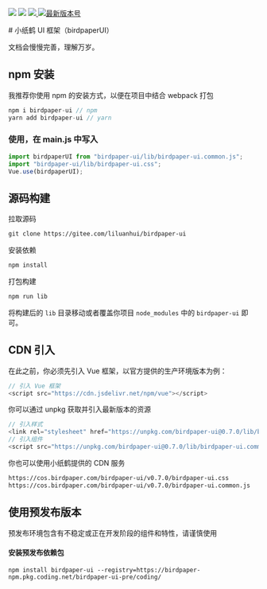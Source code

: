 <p align="left">
  <img src="https://img.shields.io/badge/Language-Javascript-379bff.svg">

  <img src="https://img.shields.io/badge/Platform-Vue3.x-58c05b.svg">

  <a href="https://gitee.com/liluanhui/birdpaper-ui.git" target="_blank">
    <img src="https://gitee.com/liluanhui/birdpaper-ui/badge/star.svg?theme=dark">
  </a>
  <a href="https://www.npmjs.com/package/birdpaper-ui" target="_blank">
     <img src="https://img.shields.io/npm/v/birdpaper-ui.svg?style=badge"  alt="最新版本号"/>
  </a>
</p>
# 小纸鹤 UI 框架（birdpaperUI）

文档会慢慢完善，理解万岁。
## npm 安装

我推荐你使用 npm 的安装方式，以便在项目中结合 webpack 打包

```javascript
npm i birdpaper-ui // npm
yarn add birdpaper-ui // yarn
```

### 使用，在 main.js 中写入

```javascript
import birdpaperUI from "birdpaper-ui/lib/birdpaper-ui.common.js";
import "birdpaper-ui/lib/birdpaper-ui.css";
Vue.use(birdpaperUI);
```

## 源码构建

拉取源码

```html
git clone https://gitee.com/liluanhui/birdpaper-ui
```

安装依赖

```javascript
npm install
```

打包构建

```javascript
npm run lib
```

将构建后的 `lib` 目录移动或者覆盖你项目 `node_modules` 中的 `birdpaper-ui` 即可。

## CDN 引入

在此之前，你必须先引入 Vue 框架，以官方提供的生产环境版本为例：

```javascript
// 引入 Vue 框架
<script src="https://cdn.jsdelivr.net/npm/vue"></script>
```

你可以通过 unpkg 获取并引入最新版本的资源

```javascript
// 引入样式
<link rel="stylesheet" href="https://unpkg.com/birdpaper-ui@0.7.0/lib/birdpaper-ui.css">
// 引入组件
<script src="https://unpkg.com/birdpaper-ui@0.7.0/lib/birdpaper-ui.common.js"></script>
```

你也可以使用小纸鹤提供的 CDN 服务

```html
https://cos.birdpaper.com/birdpaper-ui/v0.7.0/birdpaper-ui.css
https://cos.birdpaper.com/birdpaper-ui/v0.7.0/birdpaper-ui.common.js
```

## 使用预发布版本

预发布环境包含有不稳定或正在开发阶段的组件和特性，请谨慎使用

#### 安装预发布依赖包

```
npm install birdpaper-ui --registry=https://birdpaper-npm.pkg.coding.net/birdpaper-ui-pre/coding/
```
